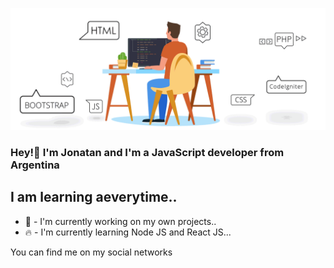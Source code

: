 
![](https://github.com/JoniWaibs/JoniWaibs/blob/main/website.gif)

### Hey!👋 I'm Jonatan and I'm a JavaScript developer from Argentina 


## I am learning aeverytime.. 


- :rocket:  - I'm currently working on my own projects..
- :fire:  - I'm currently learning Node JS and React JS...



You can find me on my social networks

